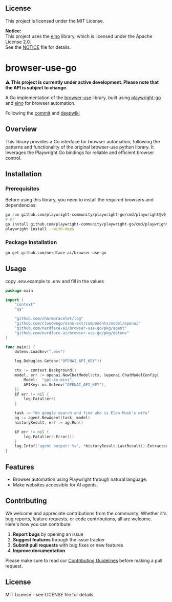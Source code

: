 ## License

This project is licensed under the MIT License.

**Notice:**  
This project uses the [eino](https://github.com/cloudwego/eino) library, which is licensed under the Apache License 2.0.  
See the [NOTICE](./NOTICE) file for details.
# browser-use-go

**⚠️ This project is currently under active development. Please note that the API is subject to change.**

A Go implementation of the [browser-use](https://github.com/browser-use/browser-use) library, built using [playwright-go](https://github.com/playwright-community/playwright-go) and [eino](https://github.com/cloudwego/eino) for browser automation.

Following the [commit](https://github.com/browser-use/browser-use/tree/e280cab621afc4a1c900d8a905f6503602b6a6d9) and [deepwiki](https://deepwiki.com/browser-use/browser-use)

## Overview

This library provides a Go interface for browser automation, following the patterns and functionality of the original browser-use python library. It leverages the Playwright Go bindings for reliable and efficient browser control.

## Installation

### Prerequisites

Before using this library, you need to install the required browsers and dependencies:

```bash
go run github.com/playwright-community/playwright-go/cmd/playwright@v0.5101.0 install --with-deps
# Or
go install github.com/playwright-community/playwright-go/cmd/playwright@v0.5101.0
playwright install --with-deps
```

### Package Installation

```bash
go get github.com/nerdface-ai/browser-use-go
```

## Usage

copy .env.example to .env and fill in the values

```go
package main

import (
	"context"
	"os"

	"github.com/charmbracelet/log"
	"github.com/cloudwego/eino-ext/components/model/openai"
	"github.com/nerdface-ai/browser-use-go/pkg/agent"
	"github.com/nerdface-ai/browser-use-go/pkg/dotenv"
)

func main() {
	dotenv.LoadEnv(".env")

	log.Debug(os.Getenv("OPENAI_API_KEY"))

	ctx := context.Background()
	model, err := openai.NewChatModel(ctx, &openai.ChatModelConfig{
		Model:  "gpt-4o-mini",
		APIKey: os.Getenv("OPENAI_API_KEY"),
	})
	if err != nil {
		log.Fatal(err)
	}

	task := "do google search and find who is Elon Musk's wife"
	ag := agent.NewAgent(task, model)
	historyResult, err := ag.Run()

	if err != nil {
		log.Fatal(err.Error())
	}
	log.Infof("agent output: %s", *historyResult.LastResult().ExtractedContent)
}
```

## Features

- Browser automation using Playwright through natural language.
- Make websites accessible for AI agents. 

## Contributing

We welcome and appreciate contributions from the community! Whether it's bug reports, feature requests, or code contributions, all are welcome. Here's how you can contribute:

1. **Report bugs** by opening an issue
2. **Suggest features** through the issue tracker
3. **Submit pull requests** with bug fixes or new features
4. **Improve documentation**

Please make sure to read our [Contributing Guidelines](CONTRIBUTING.md) before making a pull request.

## License

MIT License - see LICENSE file for details

